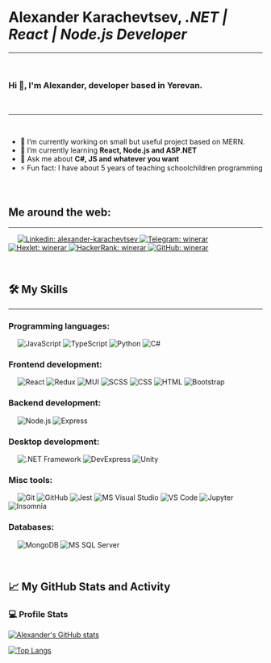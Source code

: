 # Alexander Karachevtsev, *.NET | React | Node.js Developer*


-------------------
&emsp;
<h3 align="left">Hi 👋, I'm Alexander, developer based in Yerevan.</h3>
&emsp;

-------------------
&emsp;

- 🔭 I’m currently working on small but useful project based on MERN. 
- 🌱 I’m currently learning **React, Node.js and ASP.NET**
- 💬 Ask me about **C#, JS and whatever you want**
- ⚡ Fun fact: I have about 5 years of teaching schoolchildren programming

&emsp;

## Me around the web:
-------------------


&emsp;
<a href="https://www.linkedin.com/in/alexander-karachevtsev/">
    ![Linkedin: alexander-karachevtsev](https://img.shields.io/badge/-Alexander%20Karachevtsev-blue?style=flat-rounded&logo=Linkedin&logoColor=white)
</a>
<a href="https://t.me/winerar">
    ![Telegram: winerar](https://img.shields.io/badge/-winerar-blue?style=flat-rounded&logo=Telegram&logoColor=white)
</a>
<a href="https://ru.hexlet.io/u/winerar">
    ![Hexlet: winerar](https://img.shields.io/badge/-winerar-white?style=flat-rounded&logo=Hexlet&logoColor=black)
</a>
<a href="https://www.hackerrank.com/m_winerar">
    ![HackerRank: winerar](https://img.shields.io/badge/-m_winerar-2EC866?style=flat-rounded&logo=HackerRank&logoColor=white)
</a>
<a href="https://github.com/winerar">
    ![GitHub: winerar](https://img.shields.io/github/followers/winerar?label=follow&style=social)
</a>

&emsp;

## 🛠️ My Skills
-------------------
### Programming languages:
&emsp;
![JavaScript](https://img.shields.io/badge/-JavaScript-000?&logo=JavaScript)
![TypeScript](https://img.shields.io/badge/-TypeScript-000?&logo=TypeScript&logoColor=007ACC)
![Python](https://img.shields.io/badge/-Python-000?&logo=Python)
![C#](https://img.shields.io/badge/-C%23-000?&logo=CSharp)

### Frontend development:
&emsp;
![React](https://img.shields.io/badge/-React-000?&logo=React)
![Redux](https://img.shields.io/badge/-Redux-000?&logo=Redux)
![MUI](https://img.shields.io/badge/-MUI-000?&logo=MUI)
![SCSS](https://img.shields.io/badge/-SCSS-000?&logo=Sass)
![CSS](https://img.shields.io/badge/-CSS-000?&logo=CSS3)
![HTML](https://img.shields.io/badge/-HTML-000?&logo=HTML5)
![Bootstrap](https://img.shields.io/badge/-Bootstrap-000?&logo=bootstrap)

### Backend development:
&emsp;
![Node.js](https://img.shields.io/badge/-Node%2Ejs-000?&logo=Node%2Ejs)
![Express](https://img.shields.io/badge/-Express-000?&logo=Express)

### Desktop development:
&emsp;
![.NET Framework](https://img.shields.io/badge/-%2ENET%20Framework-000?&logo=dotnet)
![DevExpress](https://img.shields.io/badge/-DevExpress-000?&logo=DevExpress)
![Unity](https://img.shields.io/badge/-Unity-000?&logo=Unity)

### Misc tools:
&emsp;
![Git](https://img.shields.io/badge/-Git-000?&logo=Git)
![GitHub](https://img.shields.io/badge/-GitHub-000?&logo=GitHub)
![Jest](https://img.shields.io/badge/-Jest-000?&logo=Jest)
![MS Visual Studio](https://img.shields.io/badge/-Visual%20Studio-000?&logo=Visual-Studio)
![VS Code](https://img.shields.io/badge/-VS%20Code-000?&logo=Visual-Studio-Code)
![Jupyter](https://img.shields.io/badge/-Jupyter-000?&logo=Jupyter)
![Insomnia](https://img.shields.io/badge/-Insomnia-000?&logo=Insomnia)

<!--
### Services & Frameworks: 
&emsp;
![Hasura](https://img.shields.io/badge/-Hasura-000?&logo=Hasura)
![Auth0](https://img.shields.io/badge/-Auth0-000?&logo=Auth0)
![Serverless](https://img.shields.io/badge/-Serverless-000?&logo=Serverless)
-->

### Databases:
&emsp;
![MongoDB](https://img.shields.io/badge/-MongoDB-000?&logo=MongoDB)
![MS SQL Server](https://img.shields.io/badge/-Microsoft%20SQL%20Server-000?&logo=Microsoft%20SQL%20Server)
<!--
### SRE & DevOps:
&emsp;
![AWS](https://img.shields.io/badge/-AWS-000?&logo=Amazon-AWS)
![Azure](https://img.shields.io/badge/-Azure-000?&logo=Microsoft-Azure)
![Terraform](https://img.shields.io/badge/-Terraform-000?&logo=Terraform)
![Kubernetes](https://img.shields.io/badge/-Kubernetes-000?&logo=Kubernetes)
![Consul](https://img.shields.io/badge/-Consul-000?&logo=Consul)
![Prometheus](https://img.shields.io/badge/-Prometheus-000?&logo=Prometheus)
![Grafana](https://img.shields.io/badge/-Grafana-000?&logo=Grafana)
![Nginx](https://img.shields.io/badge/-Nginx-000?&logo=Nginx)
![Chef](https://img.shields.io/badge/-Chef-000?&logo=Chef)
-->

&emsp;

## 📈 My GitHub Stats and Activity

### 💻 Profile Stats

[![Alexander's GitHub stats](https://github-readme-stats.vercel.app/api?username=winerar)](https://github.com/anuraghazra/github-readme-stats)

[![Top Langs](https://github-readme-stats.vercel.app/api/top-langs/?username=winerar&layout=compact)](https://github.com/anuraghazra/github-readme-stats)

<!--
### 🔥 Streak Stats

![Berkeli's GitHub stats](https://github-readme-streak-stats.herokuapp.com/?user=berkeli&theme=tokyonight)

### 📊 Contribution Stats

<img alt="Berkeli's Activity Graph" src="https://github-readme-activity-graph.cyclic.app/graph/?username=winerar&bg_color=1F222E&color=F8D866&line=F85D7F&point=FFFFFF&hide_border=true" />

------
Credit: [Berkeli](https://github.com/Berkeli)
Last Edited on: 06/21/2023
-->
<!--
[![Anurag's GitHub stats](https://github-readme-stats.vercel.app/api?username=winerar)](https://github.com/anuraghazra/github-readme-stats)

[![Top Langs](https://github-readme-stats.vercel.app/api/top-langs/?username=winerar&layout=compact)](https://github.com/anuraghazra/github-readme-stats)
-->
<!--
**winerar/winerar** is a ✨ _special_ ✨ repository because its `README.md` (this file) appears on your GitHub profile.

Here are some ideas to get you started:

- 🔭 I’m currently working on ...
- 🌱 I’m currently learning ...
- 👯 I’m looking to collaborate on ...
- 🤔 I’m looking for help with ...
- 💬 Ask me about ...
- 📫 How to reach me: ...
- 😄 Pronouns: ...
- ⚡ Fun fact: ...
-->
